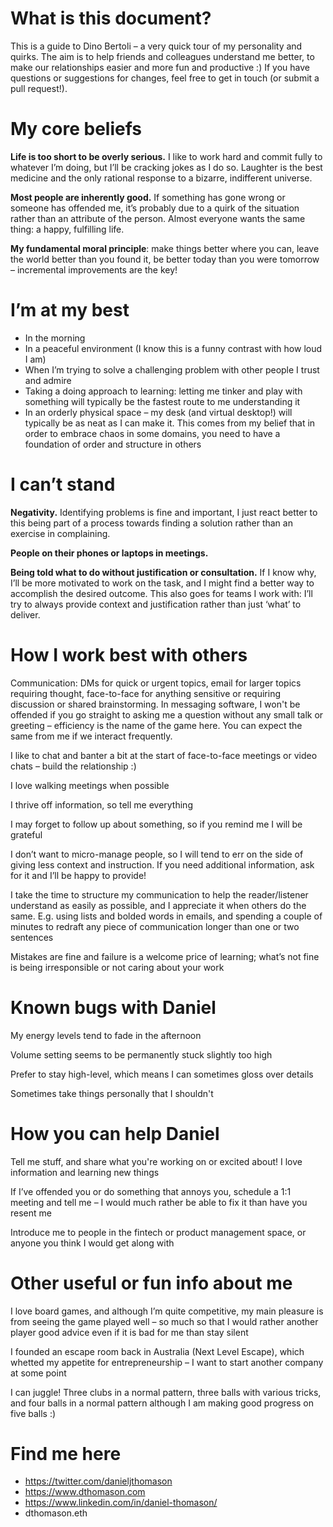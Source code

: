 # What is this document?
This is a guide to Dino Bertoli – a very quick tour of my personality and quirks. The aim is to help friends and colleagues understand me better, to make our relationships easier and more fun and productive :) If you have questions or suggestions for changes, feel free to get in touch (or submit a pull request!).
# My core beliefs
**Life is too short to be overly serious.** I like to work hard and commit fully to whatever I’m doing, but I’ll be cracking jokes as I do so. Laughter is the best medicine and the only rational response to a bizarre, indifferent universe.

**Most people are inherently good.** If something has gone wrong or someone has offended me, it’s probably due to a quirk of the situation rather than an attribute of the person. Almost everyone wants the same thing: a happy, fulfilling life.

**My fundamental moral principle**: make things better where you can, leave the world better than you found it, be better today than you were tomorrow – incremental improvements are the key!
# I’m at my best
- In the morning
- In a peaceful environment (I know this is a funny contrast with how loud I am)
- When I’m trying to solve a challenging problem with other people I trust and admire
- Taking a doing approach to learning: letting me tinker and play with something will typically be the fastest route to me understanding it
- In an orderly physical space – my desk (and virtual desktop!) will typically be as neat as I can make it. This comes from my belief that in order to embrace chaos in some domains, you need to have a foundation of order and structure in others
# I can’t stand
**Negativity.** Identifying problems is fine and important, I just react better to this being part of a process towards finding a solution rather than an exercise in complaining.

**People on their phones or laptops in meetings.**

**Being told what to do without justification or consultation.** If I know why, I’ll be more motivated to work on the task, and I might find a better way to accomplish the desired outcome. This also goes for teams I work with: I’ll try to always provide context and justification rather than just ‘what’ to deliver.
# How I work best with others
Communication: DMs for quick or urgent topics, email for larger topics requiring thought, face-to-face for anything sensitive or requiring discussion or shared brainstorming.
In messaging software, I won't be offended if you go straight to asking me a question without any small talk or greeting – efficiency is the name of the game here. You can expect the same from me if we interact frequently.

I like to chat and banter a bit at the start of face-to-face meetings or video chats – build the relationship :)

I love walking meetings when possible

I thrive off information, so tell me everything

I may forget to follow up about something, so if you remind me I will be grateful

I don’t want to micro-manage people, so I will tend to err on the side of giving less context and instruction. If you need additional information, ask for it and I’ll be happy to provide!

I take the time to structure my communication to help the reader/listener understand as easily as possible, and I appreciate it when others do the same. E.g. using lists and bolded words in emails, and spending a couple of minutes to redraft any piece of communication longer than one or two sentences

Mistakes are fine and failure is a welcome price of learning; what’s not fine is being irresponsible or not caring about your work
# Known bugs with Daniel
My energy levels tend to fade in the afternoon

Volume setting seems to be permanently stuck slightly too high

Prefer to stay high-level, which means I can sometimes gloss over details

Sometimes take things personally that I shouldn't
# How you can help Daniel
Tell me stuff, and share what you're working on or excited about! I love information and learning new things

If I’ve offended you or do something that annoys you, schedule a 1:1 meeting and tell me – I would much rather be able to fix it than have you resent me

Introduce me to people in the fintech or product management space, or anyone you think I would get along with
# Other useful or fun info about me
I love board games, and although I’m quite competitive, my main pleasure is from seeing the game played well – so much so that I would rather another player good advice even if it is bad for me than stay silent

I founded an escape room back in Australia (Next Level Escape), which whetted my appetite for entrepreneurship – I want to start another company at some point

I can juggle! Three clubs in a normal pattern, three balls with various tricks, and four balls in a normal pattern although I am making good progress on five balls :)
# Find me here
* https://twitter.com/danieljthomason
* https://www.dthomason.com
* https://www.linkedin.com/in/daniel-thomason/
* dthomason.eth

